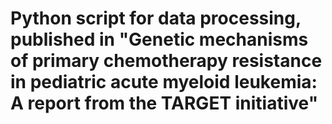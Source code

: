 # Python script for data processing, published in "Genetic mechanisms of primary chemotherapy resistance in pediatric acute myeloid leukemia: A report from the TARGET initiative"
